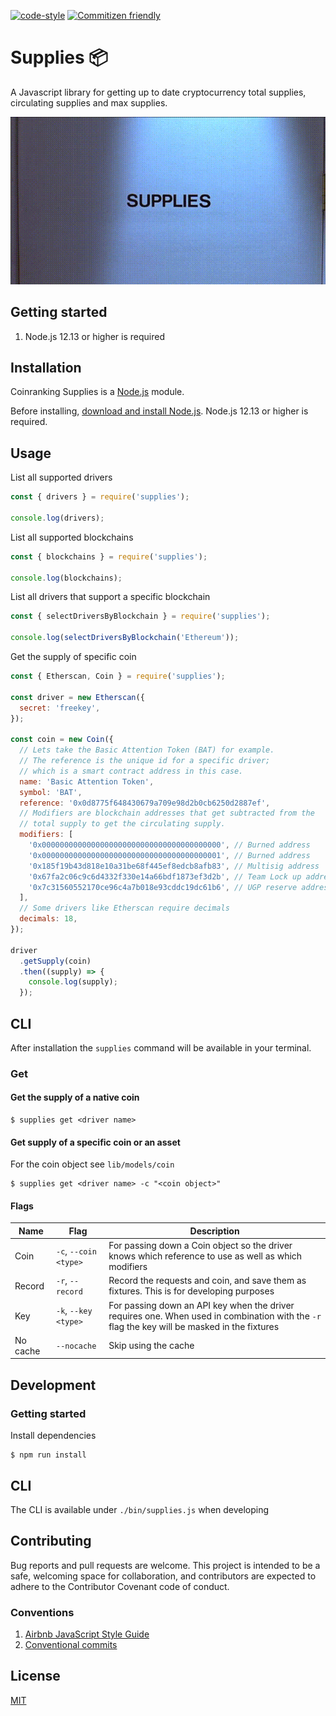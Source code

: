 [![code-style](https://img.shields.io/badge/code%20style-airbnb-brightgreen.svg?style=flat-square)](https://github.com/airbnb/javascript)
[![Commitizen friendly](https://img.shields.io/badge/commitizen-friendly-brightgreen.svg?style=flat-square)](http://commitizen.github.io/cz-cli/)

# Supplies 📦

A Javascript library for getting up to date cryptocurrency total supplies, circulating supplies and max supplies.

![](supplies.gif)

## Getting started

1. Node.js 12.13 or higher is required

## Installation

Coinranking Supplies is a [Node.js](https://nodejs.org/) module.

Before installing, [download and install Node.js](https://nodejs.org/en/download/).
Node.js 12.13 or higher is required.

## Usage

List all supported drivers

```Javascript
const { drivers } = require('supplies');

console.log(drivers);
```

List all supported blockchains

```Javascript
const { blockchains } = require('supplies');

console.log(blockchains);
```

List all drivers that support a specific blockchain

```Javascript
const { selectDriversByBlockchain } = require('supplies');

console.log(selectDriversByBlockchain('Ethereum'));
```

Get the supply of specific coin

```Javascript
const { Etherscan, Coin } = require('supplies');

const driver = new Etherscan({
  secret: 'freekey',
});

const coin = new Coin({
  // Lets take the Basic Attention Token (BAT) for example.
  // The reference is the unique id for a specific driver;
  // which is a smart contract address in this case.
  name: 'Basic Attention Token',
  symbol: 'BAT',
  reference: '0x0d8775f648430679a709e98d2b0cb6250d2887ef',
  // Modifiers are blockchain addresses that get subtracted from the
  // total supply to get the circulating supply.
  modifiers: [
    '0x0000000000000000000000000000000000000000', // Burned address
    '0x0000000000000000000000000000000000000001', // Burned address
    '0x185f19b43d818e10a31be68f445ef8edcb8afb83', // Multisig address
    '0x67fa2c06c9c6d4332f330e14a66bdf1873ef3d2b', // Team Lock up address
    '0x7c31560552170ce96c4a7b018e93cddc19dc61b6', // UGP reserve address
  ],
  // Some drivers like Etherscan require decimals
  decimals: 18,
});

driver
  .getSupply(coin)
  .then((supply) => {
    console.log(supply);
  });
```

## CLI

After installation the `supplies` command will be available in your terminal.

### Get

#### Get the supply of a native coin

    $ supplies get <driver name>

#### Get supply of a specific coin or an asset
For the coin object see `lib/models/coin`

    $ supplies get <driver name> -c "<coin object>"

#### Flags


| Name     | Flag                | Description
| -------- | ------------------- | ---
| Coin     | `-c`, `--coin <type>` | For passing down a Coin object so the driver knows which reference to use as well as which modifiers
| Record   | `-r`, `--record`      | Record the requests and coin, and save them as fixtures. This is for developing purposes
| Key      | `-k`, `--key <type>`  | For passing down an API key when the driver requires one. When used in combination with the `-r` flag the key will be masked in the fixtures
| No cache | `--nocache`         | Skip using the cache

## Development

### Getting started

Install dependencies

    $ npm run install


## CLI

The CLI is available under `./bin/supplies.js` when developing

## Contributing

Bug reports and pull requests are welcome. This project is intended to be a safe, welcoming space for collaboration, and contributors are expected to adhere to the Contributor Covenant code of conduct.

### Conventions

1. [Airbnb JavaScript Style Guide](https://github.com/airbnb/javascript)
2. [Conventional commits](https://www.conventionalcommits.org/en/v1.0.0-beta.4/)

## License

  [MIT](LICENSE)
